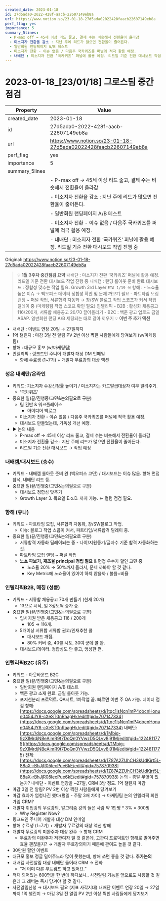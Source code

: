 ```yaml
---
created_date: 2023-01-18
id: 27d5ada0-2022-428f-aacb-22607149eb8a
url: https://www.notion.so/23-01-18-27d5ada02022428faacb22607149eb8a
perf_flag: yes
importance: 5
summary_5lines:
  - P-max off → 45세 이상 리드 줄고, 결제 수는 비슷해서 전환율이 올라감
  - 미소지자 전환율 감소 : 지난 주에 리드가 많으면 전환율이 줄어든다.
  - 일반회원 랜딩페이지 A/B 테스트
  - 미소지자 전환 - 이슈 없음 / 다음주 국카퀴즈를 퍼널에 적극 활용 예정.
  - 내배단 : 미소지자 전환 ‘국카퀴즈’ 퍼널에 활용 예정. 리드일 기준 전환 대시보드 작업 진행 중
---
```


# 2023-01-18_[23/01/18] 그로스팀 중간점검

| Property | Value |
| --- | --- |
| created_date | 2023-01-18 |
| id | 27d5ada0-2022-428f-aacb-22607149eb8a |
| url | https://www.notion.so/23-01-18-27d5ada02022428faacb22607149eb8a |
| perf_flag | yes |
| importance | 5 |
| summary_5lines | |
|  | - P-max off → 45세 이상 리드 줄고, 결제 수는 비슷해서 전환율이 올라감 |
|  | - 미소지자 전환율 감소 : 지난 주에 리드가 많으면 전환율이 줄어든다. |
|  | - 일반회원 랜딩페이지 A/B 테스트 |
|  | - 미소지자 전환 - 이슈 없음 / 다음주 국카퀴즈를 퍼널에 적극 활용 예정. |
|  | - 내배단 : 미소지자 전환 ‘국카퀴즈’ 퍼널에 활용 예정. 리드일 기준 전환 대시보드 작업 진행 중 |

Original: https://www.notion.so/23-01-18-27d5ada02022428faacb22607149eb8a

> 💡 **1월 3주차 중간점검 요약**
  내배단 : 미소지자 전환 ‘국카퀴즈’ 퍼널에 활용 예정. 리드일 기준 전환 대시보드 작업 진행 중
  내배캠 : 랜딩 롤아웃 준비 완료
  대시보드 : 정합성 맞추는 작업 필요.  Growth 3rd Layer `ETA 1/19 목` 
  항해 : 
    - 노쇼율 높은 이슈 → 백오피스 데이터 정합성 확인 및 문제 까보기 필요
    - 파트타임 모집 랜딩 ~ 퍼널 작업, 서류합격 자동화 → 창/SW 블로그 작업 스코프가 커서 작업 딜레이 중 (마케팅팀 작업 스코프 확인 필요)
  인텔리픽
    - B2B : 활성화 채용공고 116/200개, 서류합 채용공고 20/70 끌어올리기
    - B2C : 백준 광고 업로드 금일 ASAP. 일반회원 랜딩 A/B 세팅되는 대로 갈아 끼우기
> 💡 **이번 주 추가 액션**
  - 내배단 : 이벤트 연장 20일 → 27일까지
  - 1억 챌린지 : 마감 3일 전 알림 PV 2번 이상 찍힌 사람들에게 당겨보기 (w/마케팅팀)
  - 항해 : 대규모 홍보 (w/마케팅팀)
  - 인텔리픽 : 링크드인 주니어 개발자 대상 DM 인메일
    - 항해 수료생 (1~7기) + 개발자 무료강의 대상 액션

### 성은 내배단/온라인
- 키워드: 기소지자 수강신청률 높이기 / 미소지자는 카드발급대상자 여부 알려주기. 
  - ‘국카퀴즈’
- 중요한 일(끝/진행중/고민&논의필요로 구분)
  - 팀 칸반 & 워크플레이스 
    - 아이디어 백로그 
  - 미소지자 전환 - 이슈 없음 / 다음주 국카퀴즈를 퍼널에 적극 활용 예정. 
  - 대시보드 만들었는데, 가독성 개선 예정.
- ▶ 논의 내용
  - P-max off → 45세 이상 리드 줄고, 결제 수는 비슷해서 전환율이 올라감
  - 미소지자 전환율 감소 : 지난 주에 리드가 많으면 전환율이 줄어든다. 
  - 리드일 기준 전환 대시보드 → 작업 예정

### 내배캠/대시보드 (승수) 
- 키워드 - 내배캠 롤아웃 준비 완 (백오피스 고민) / 대시보드는 이슈 많음. 항해 면접참석, 내배단 리드 등.  
- 중요한 일(끝/진행중/고민&논의필요로 구분)
  - 대시보드 정합성 맞추기
  - Growth Layer 3. 목요일 E.o.D. 까지 가능. ← 컬럼 점검 필요.

### 항해 (유나)
- 키워드 - 파트타임 모집, 서류합격 자동화, 창/SW블로그 작업. 
  - 이슈: 블로그 작업 스콥이 커서, 파트타입/서류합격 딜레이 중. 
- 중요한 일(끝/진행중/고민&논의필요로 구분)
  - 서류합격 자동화 딜레이되는 중 - 나이/지원동기/글자수 기준 합격 자동화하는 것. 
  - 파트타임 모집 랜딩 ~ 퍼널 작업
  - **노쇼 파보기, 재조율 principal 정립 필요** & 면접 우수자 할인 고민 중
    - 노쇼율 20% → 50%까지 올라서, 문제 까봐야 할 것 같다. 
    - Key Metric에 노쇼율이 있어야 하지 않을까 / 볼륨+비율

### 인텔리픽B2B, 매칭 (성륜)
- 키워드 - 서류합 채용공고 70개 만들기 (현재 20개)
  - 13으로 시작, 일 3정도씩 증가 중.  
- 중요한 일(끝/진행중/고민&논의필요로 구분)
  - 입사지원 받은 채용공고 116 / 200개
    - 105 → 116개. 
  - 5개이상 서류합 서류합 권고/인재추천 콜 
    - 대시보드 깨짐. 
    - 80% 커버 중, 40콜 시도, 30여 군데 콜 완.  
  - 대시보드/데이터. 정합성도 안 좋고, 엉성한 편. 

### 인텔리픽B2C (유주)
- 키워드 - 아웃바운드 B2C 
- 중요한 일(끝/진행중/고민&논의필요로 구분)
  - 일반회원 랜딩페이지 A/B 테스트 
  - 백준 광고 소재 완료. 금일 롤아웃 가능. 
  - 포지션분리 프로덕트. QA시트, 1차작업 끝. 빠르면 이번 주 QA 가능. 
데이터 점검
항해: [https://docs.google.com/spreadsheets/d/1tqc1lsNcn1mP4obcnHonun0454JY8-cXeST0nRaagHk/edit#gid=707147334](https://docs.google.com/spreadsheets/d/1tqc1lsNcn1mP4obcnHonun0454JY8-cXeST0nRaagHk/edit#gid=707147334)
내배단: [https://docs.google.com/spreadsheets/d/1Mbig-9zXlMrdjNBeAimR9t7DoQn0YVwzD5QLvv8j91M/edit#gid=1224811775](https://docs.google.com/spreadsheets/d/1Mbig-9zXlMrdjNBeAimR9t7DoQn0YVwzD5QLvv8j91M/edit#gid=1224811775)
전체: [https://docs.google.com/spreadsheets/d/1Z87A2ZUhCH3kUdKjrt5L-88aX-rBhJjR05IecPue6kE/edit#gid=757870938](https://docs.google.com/spreadsheets/d/1Z87A2ZUhCH3kUdKjrt5L-88aX-rBhJjR05IecPue6kE/edit#gid=757870938)
논의 - 총알 무엇이 있는가? 
내배단 - 이벤트 연장을 ~27일, CRM 3방 정도. 
1억 챌린지 마감 
- 마감 3일 전 알림? PV 2번 이상 찍힌 사람들에게 당겨보기
- 마감 효과가 엄청나긴 했다(평일 - 주말 3배 차이) → 마케팅팀 논의
인텔리픽 회원가입 CRM? 
- 개발자 취업강의 무료강의, 알고리즘 강의 들은 사람 약 1만명 * 3% = 300명
  - Why Register Now? 
- 링크드인 주니어 개발자 대상 DM 인메일
- 항해 수료생 (1~7기) + 개발자 무료강의 대상 액션
항해 
- 개발자 무료강의 미완주자 대상 완주 → 항해 CRM
  - 무료강의 미완주자 저관여자 일 것 같은데, 고관여 프로덕트인 항해로 밀어주면 효율 괜찮을지? → 개발자 무료강의이기 때문에 관여도 높을 것 같다.
- 30만원 할인 이벤트
- 대규모 홍보 정글 밀어주느라 많이 못했는데, 항해 쏘면 좋을 것 같다.
**추가논의**
- 내배캠 사전알림 대상 내배단 들어라 CRM → 전화
  - “저 이미 다른 부트캠프 하고 있어요.”
- 적재 되어있는 600명을 한 번에 하다보니.. 사전알림 기능을 앞으로도 사용할 것 같은데 그 레버는 즉시 당겨야 할 것 같다. 
- 사전알림신청 → 대시보드 필요 (지표 사각지대)
내배단 이벤트 연장 20일 → 27일까지
1억 챌린지 → 마감 3일 전 알림 PV 2번 이상 찍힌 사람들에게 당겨보기
